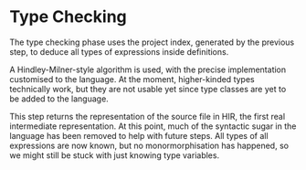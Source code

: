 # Type Checking

The type checking phase uses the project index, generated by the previous step, to deduce all types of expressions inside definitions.

A Hindley-Milner-style algorithm is used, with the precise implementation customised to the language. At the moment, higher-kinded types technically work, but they are not usable yet since type classes are yet to be added to the language.

This step returns the representation of the source file in HIR, the first real intermediate representation. At this point, much of the syntactic sugar in the language has been removed to help with future steps. All types of all expressions are now known, but no monormorphisation has happened, so we might still be stuck with just knowing type variables.
